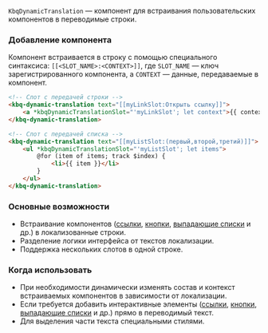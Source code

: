 `KbqDynamicTranslation` — компонент для встраивания пользовательских компонентов в переводимые строки.

<!-- example(dynamic-translation-overview) -->

### Добавление компонента

Компонент встраивается в строку с помощью специального синтаксиса: `[[<SLOT_NAME>:<CONTEXT>]]`, где `SLOT_NAME` — ключ зарегистрированного компонента, а `CONTEXT` — данные, передаваемые в компонент.

<!-- prettier-ignore -->
```html
<!-- Слот с передачей строки -->
<kbq-dynamic-translation text="[[myLinkSlot:Открыть ссылку]]">
    <a *kbqDynamicTranslationSlot="'myLinkSlot'; let context">{{ context }}</a>
</kbq-dynamic-translation>

<!-- Слот с передачей списка -->
<kbq-dynamic-translation text="[[myListSlot:(первый,второй,третий)]]">
    <ul *kbqDynamicTranslationSlot="'myListSlot'; let items">
        @for (item of items; track $index) {
            <li>{{ item }}</li>
        }
    </ul>
</kbq-dynamic-translation>
```

### Основные возможности

- Встраивание компонентов ([ссылки](/ru/components/link), [кнопки](/ru/components/button), [выпадающие списки](/ru/components/dropdown) и др.) в локализованные строки.
- Разделение логики интерфейса от текстов локализации.
- Поддержка нескольких слотов в одной строке.

### Когда использовать

- При необходимости динамически изменять состав и контекст встраиваемых компонентов в зависимости от локализации.
- Если требуется добавить интерактивные элементы ([ссылки](/ru/components/link), [кнопки](/ru/components/button), [выпадающие списки](/ru/components/dropdown) и др.) прямо в переводимый текст.
- Для выделения части текста специальными стилями.
